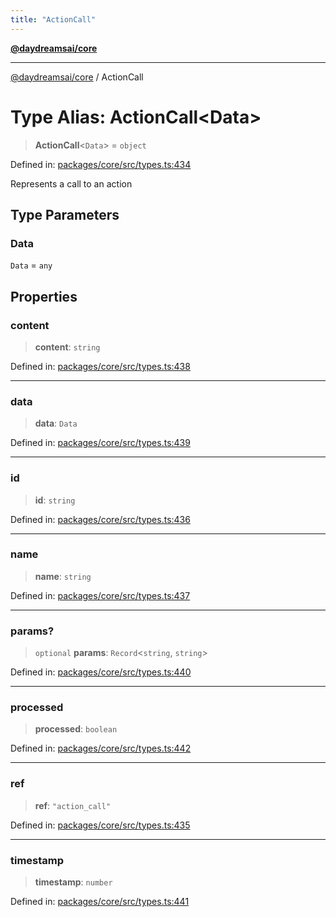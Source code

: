 ```yaml
---
title: "ActionCall"
---
```


[**@daydreamsai/core**](./api-reference.md)

***

[@daydreamsai/core](./api-reference.md) / ActionCall

# Type Alias: ActionCall\<Data\>

> **ActionCall**\<`Data`\> = `object`

Defined in: [packages/core/src/types.ts:434](https://github.com/dojoengine/daydreams/blob/95678f46ea3908883ec80d853a28c9f23ca4f5c2/packages/core/src/types.ts#L434)

Represents a call to an action

## Type Parameters

### Data

`Data` = `any`

## Properties

### content

> **content**: `string`

Defined in: [packages/core/src/types.ts:438](https://github.com/dojoengine/daydreams/blob/95678f46ea3908883ec80d853a28c9f23ca4f5c2/packages/core/src/types.ts#L438)

***

### data

> **data**: `Data`

Defined in: [packages/core/src/types.ts:439](https://github.com/dojoengine/daydreams/blob/95678f46ea3908883ec80d853a28c9f23ca4f5c2/packages/core/src/types.ts#L439)

***

### id

> **id**: `string`

Defined in: [packages/core/src/types.ts:436](https://github.com/dojoengine/daydreams/blob/95678f46ea3908883ec80d853a28c9f23ca4f5c2/packages/core/src/types.ts#L436)

***

### name

> **name**: `string`

Defined in: [packages/core/src/types.ts:437](https://github.com/dojoengine/daydreams/blob/95678f46ea3908883ec80d853a28c9f23ca4f5c2/packages/core/src/types.ts#L437)

***

### params?

> `optional` **params**: `Record`\<`string`, `string`\>

Defined in: [packages/core/src/types.ts:440](https://github.com/dojoengine/daydreams/blob/95678f46ea3908883ec80d853a28c9f23ca4f5c2/packages/core/src/types.ts#L440)

***

### processed

> **processed**: `boolean`

Defined in: [packages/core/src/types.ts:442](https://github.com/dojoengine/daydreams/blob/95678f46ea3908883ec80d853a28c9f23ca4f5c2/packages/core/src/types.ts#L442)

***

### ref

> **ref**: `"action_call"`

Defined in: [packages/core/src/types.ts:435](https://github.com/dojoengine/daydreams/blob/95678f46ea3908883ec80d853a28c9f23ca4f5c2/packages/core/src/types.ts#L435)

***

### timestamp

> **timestamp**: `number`

Defined in: [packages/core/src/types.ts:441](https://github.com/dojoengine/daydreams/blob/95678f46ea3908883ec80d853a28c9f23ca4f5c2/packages/core/src/types.ts#L441)
